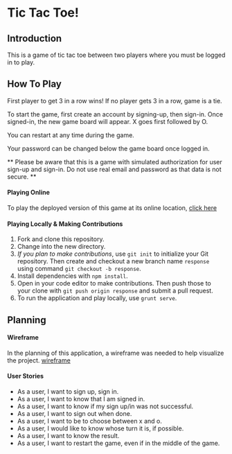 # Tic Tac Toe!

## Introduction

This is a game of tic tac toe between two players where you must be logged in to play.

## How To Play

First player to get 3 in a row wins!
If no player gets 3 in a row, game is a tie.

To start the game, first create an account by signing-up, then sign-in. Once signed-in, the new game board will appear. X goes first followed by O.

You can restart at any time during the game. 

Your password can be changed below the game board once logged in.

** Please be aware that this is a game with simulated authorization for user sign-up and sign-in. Do not use real email and password as that data is not secure. **

#### Playing Online

To play the deployed version of this game at its online location, [click here](https://jrowla2.github.io/tictoktoe-client/)

#### Playing Locally & Making Contributions

1. Fork and clone this repository.
1. Change into the new directory.
1. *If you plan to make contributions*, use `git init` to initialize your Git repository. Then create and checkout a new branch name `response` using command `git checkout -b response`.
1. Install dependencies with `npm install`.
1. Open in your code editor to make contributions. Then push those to your clone with `git push origin response` and submit a pull request.
1. To run the application and play locally, use `grunt serve`.

## Planning

#### Wireframe

In the planning of this application, a wireframe was needed to help visualize the project. [wireframe](https://media.git.generalassemb.ly/user/41818/files/5d27bd80-ab58-11ec-8daa-918070f78054)

#### User Stories

- As a user, I want to sign up, sign in.
- As a user, I want to know that I am signed in.
- As a user, I want to know if my sign up/in was not successful.
- As a user, I want to sign out when done.
- As a user, I want to be to choose between x and o.
- As a user, I would like to know whose turn it is, if possible.
- As a user, I want to know the result.
- As a user, I want to restart the game, even if in the middle of the game.